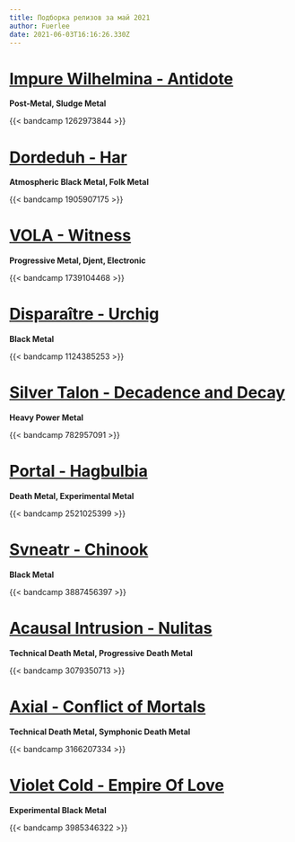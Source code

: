 ```yaml
---
title: Подборка релизов за май 2021
author: Fuerlee
date: 2021-06-03T16:16:26.330Z
---
```

# [Impure Wilhelmina - Antidote](https://impurewilhelmina.bandcamp.com/album/antidote)

**Post-Metal, Sludge Metal**

{{< bandcamp 1262973844 >}}

# [Dordeduh - Har](https://dordeduh.bandcamp.com/album/har)

**Atmospheric Black Metal, Folk Metal**

{{< bandcamp 1905907175 >}}

# [VOLA - Witness](https://volaband.bandcamp.com/album/witness)

**Progressive Metal, Djent, Electronic**

{{< bandcamp 1739104468 >}}

# [Disparaître - Urchig](https://naturmachtproductions.bandcamp.com/album/urchig)

**Black Metal**

{{< bandcamp 1124385253 >}}

# [Silver Talon - Decadence and Decay](https://silvertalon.bandcamp.com/album/decadence-and-decay-2)

**Heavy Power Metal**

{{< bandcamp 782957091 >}}

# [Portal - Hagbulbia](https://profoundlorerecords.bandcamp.com/album/hagbulbia)

**Death Metal, Experimental Metal**

{{< bandcamp 2521025399 >}}

# [Svneatr - Chinook](https://svneatr.bandcamp.com/album/chinook)

**Black Metal**

{{< bandcamp 3887456397 >}}

# [Acausal Intrusion - Nulitas](https://i-voidhangerrecords.bandcamp.com/album/nulitas)

**Technical Death Metal, Progressive Death Metal**

{{< bandcamp 3079350713 >}}

# [Axial - Conflict of Mortals](https://axialband.bandcamp.com/album/conflict-of-mortals)

**Technical Death Metal, Symphonic Death Metal**

{{< bandcamp 3166207334 >}}

# [Violet Cold - Empire Of Love](https://violetcold.bandcamp.com/album/empire-of-love)

**Experimental Black Metal**

{{< bandcamp 3985346322 >}}